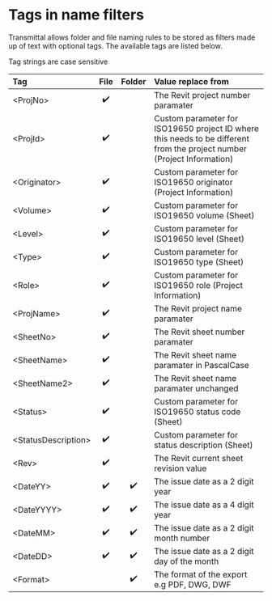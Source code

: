 # Tags in name filters

Transmittal allows folder and file naming rules to be stored as filters made up of text with optional tags.  The available tags are listed below.

Tag strings are case sensitive

| Tag | File | Folder | Value replace from |
| :--- | :---: | :---: | :--- |
| \<ProjNo> | :heavy_check_mark: |  | The Revit project number paramater |
| \<ProjId> | :heavy_check_mark: |  | Custom parameter for ISO19650 project ID where this needs to be different from the project number (Project Information) |
| \<Originator> | :heavy_check_mark: |  | Custom parameter for ISO19650 originator (Project Information) |
| \<Volume> | :heavy_check_mark: |  | Custom parameter for ISO19650 volume (Sheet) |
| \<Level> | :heavy_check_mark: |  | Custom parameter for ISO19650 level (Sheet) |
| \<Type> | :heavy_check_mark: |  | Custom parameter for ISO19650 type (Sheet) |
| \<Role> | :heavy_check_mark: |  | Custom parameter for ISO19650 role (Project Information) |
| \<ProjName> | :heavy_check_mark: |  | The Revit project name paramater  |
| \<SheetNo> | :heavy_check_mark: |  | The Revit sheet number paramater  |
| \<SheetName> | :heavy_check_mark: |  | The Revit sheet name paramater in PascalCase |
| \<SheetName2> | :heavy_check_mark: |  | The Revit sheet name paramater unchanged |
| \<Status> | :heavy_check_mark: |  | Custom parameter for ISO19650 status code (Sheet)  |
| \<StatusDescription> | :heavy_check_mark: |  | Custom parameter for status description  (Sheet)  |
| \<Rev> | :heavy_check_mark: |  | The Revit current sheet revision value |
| \<DateYY> | :heavy_check_mark: | :heavy_check_mark: | The issue date as a 2 digit year  |
| \<DateYYYY> | :heavy_check_mark: | :heavy_check_mark: | The issue date as a 4 digit year |
| \<DateMM> | :heavy_check_mark: | :heavy_check_mark: | The issue date as a 2 digit month number |
| \<DateDD> | :heavy_check_mark: | :heavy_check_mark: | The issue date as a 2 digit day of the month |
| \<Format> |  | :heavy_check_mark: | The format of the export e.g PDF, DWG, DWF  |
